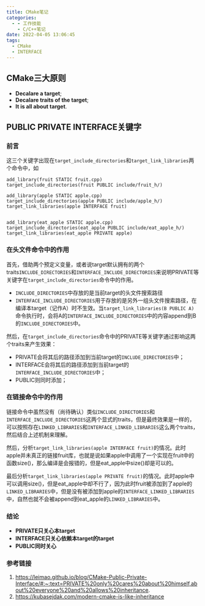 ```yaml
---
title: CMake笔记
categories:
  - - 工作技能
    - C/C++笔记
date: 2022-04-05 13:06:45
tags:
  - CMake
  - INTERFACE
---
```

## CMake三大原则
- **Decalare a target**;
- **Decalare traits of the target**;
- **It is all about target**.

## PUBLIC PRIVATE INTERFACE关键字
### 前言
这三个关键字出现在`target_include_directories`和`target_link_libraries`两个命令中，如
```
add_library(fruit STATIC fruit.cpp)
target_include_directories(fruit PUBLIC include/fruit_h/)

add_library(apple STATIC apple.cpp)
target_include_directories(apple PUBLIC include/apple_h/)
target_link_libraries(apple INTERFACE fruit)


add_library(eat_apple STATIC apple.cpp)
target_include_directories(eat_apple PUBLIC include/eat_apple_h/)
target_link_libraries(eat_apple PRIVATE apple)
```
### 在头文件命令中的作用
首先，借助两个预定义变量，或者说target默认拥有的两个traits`INCLUDE_DIRECTORIES`和`INTERFACE_INCLUDE_DIRECTORIES`来说明PRIVATE等关键字在`target_include_directories`命令中的作用。
- `INCLUDE_DIRECTORIES`中存放的是当前target的头文件搜索路径
- `INTERFACE_INCLUDE_DIRECTORIES`用于存放的是另外一组头文件搜索路径，在编译本target（记作A）时不生效。当`target_link_libraries(B PUBLIC A)`命令执行时，会将A的`INTERFACE_INCLUDE_DIRECTORIES`中的内容append到B的`INCLUDE_DIRECTORIES`中。

然后，在`target_include_directories`命令中的PRIVATE等关键字通过影响这两个traits来产生效果：
- PRIVATE会将其后的路径添加到当前target的`INCLUDE_DIRECTORIES`中；
- INTERFACE会将其后的路径添加到当前target的`INTERFACE_INCLUDE_DIRECTORIES`中；
- PUBLIC则同时添加；

### 在链接命令中的作用
链接命令中虽然没有（尚待确认）类似`INCLUDE_DIRECTORIES`和`INTERFACE_INCLUDE_DIRECTORIES`这两个显式的traits，但是最终效果是一样的，可以按照存在`LINKED_LIBRARIES`和`INTERFACE_LINKED_LIBRARIES`这么两个traits，然后结合上述机制来理解。

然后，分析`target_link_libraries(apple INTERFACE fruit)`的情况。此时apple并未真正的链接fruit库，也就是说如果apple中调用了一个实现在fruit中的函数size()，那么编译是会报错的，但是eat_apple中size()却是可以的。

最后分析`target_link_libraries(apple PRIVATE fruit)`的情况。此时apple中可以调用size()，但是eat_apple中却不行了，因为此时fruit被添加到了apple的`LINKED_LIBRARIES`中，但是没有被添加到apple的`INTERFACE_LINKED_LIBRARIES`中，自然也就不会被append到eat_apple的`LINKED_LIBRARIES`中。

### 结论
- **PRIVATE只关心本target**
- **INTERFACE只关心依赖本target的target**
- **PUBLIC同时关心**

### 参考链接
1. https://leimao.github.io/blog/CMake-Public-Private-Interface/#:~:text=PRIVATE%20only%20cares%20about%20himself,about%20everyone%20and%20allows%20inheritance.
2. https://kubasejdak.com/modern-cmake-is-like-inheritance
